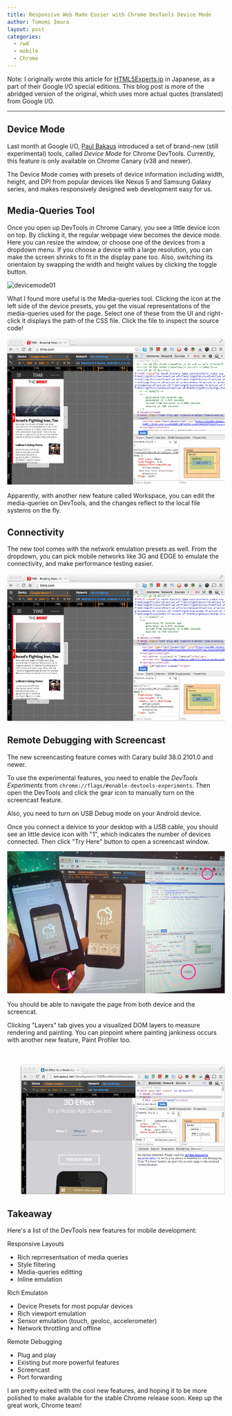 ```yaml
---
title: Responsive Web Made Easier with Chrome DevTools Device Mode
author: Tomomi Imura
layout: post
categories:
  - rwd
  - mobile
  - Chrome  
---
```


Note: I originally wrote this article for [HTML5Experts.jp][html5j] in Japanese, as a part of their Google I/O special editions. This blog post is more of the abridged version of the original, which uses more actual quotes (translated) from Google I/O.

---

## Device Mode

Last month at Google I/O, [Paul Bakaus][paulb] introduced a set of brand-new (still experimental) tools, called *Device Mode* for Chrome DevTools. Currently, this feature is only available on Chrome Canary (v38 and newer). 

The Device Mode comes with presets of device information including width, height, and DPI from popular devices like Nexus 5 and Samsung Galaxy series, and makes responsively designed web development easy for us. 

## Media-Queries Tool

Once you open up DevTools in Chrome Canary, you see a little device icon on top. By clicking it, the regular webpage view becomes the device mode. Here you can resize the window, or choose one of the devices from a dropdown menu. If you choose a device with a large resolution, you can make the screen shrinks to fit in the display pane too. Also, switching its orientaion by swapping the width and height values by clicking the toggle button.


![devicemode01](/assets/images/articles/2014/07/devtools-device-mode-1.gif "Device Mode")

What I found more useful is the Media-queries tool. Clicking the icon at the left side of the device presets, you get the visual representations of the media-queries used for the page. Select one of these from the UI and right-click it displays the path of the CSS file. Click the file to inspect the source code!

![devicemode02](/assets/images/articles/2014/07/devtools-device-mode-2.gif "Media-queries")

Apparently, with another new feature called Workspace, you can edit the media-queries on DevTools, and the changes reflect to the local file systems on the fly.

## Connectivity

The new tool comes with the network emulation presets as well. From the dropdown, you can pick mobile networks like 3G and EDGE to emulate the connectivity, and make performance testing easier.

![devicemode03](/assets/images/articles/2014/07/devtools-device-mode-3.gif "Network")

## Remote Debugging with Screencast

The new screencasting feature comes with Carary build 38.0.2101.0 and newer.

To use the experimental features, you need to enable the *DevTools Experiments* from `chrome://flags/#enable-devtools-experiments`. Then open the DevTools and click the gear icon to manually turn on the screencast feature.

Also, you need to turn on USB Debug mode on your Android device.

Once you connect a deivice to your desktop with a USB cable, you should see an little device icon with "1", which indicates the number of devices connected. Then click "Try Here" button to open a screencast window.

![screencast](/assets/images/articles/2014/07/devtools-device-mode-screencast.jpg "Screencast")

You should be able to navigate the page from both device and the screencat.

Clicking "Layers" tab gives you a visualized DOM layers to measure rendering and painting. You can pinpoint where painting jankiness occurs with another new feature, Paint Profiler too.

![screencast](/assets/images/articles/2014/07/devtools-device-mode-screencast.gif "Screencast")

## Takeaway

Here's a list of the DevTools new features for mobile development:

Responsive Layouts

- Rich reprresentsation of media queries
- Style filtering
- Media-queries editting
- Inline emulation

Rich Emulaton

- Device Presets for most popular devices
- Rich viewport emulation
- Sensor emulation (touch, geoloc, accelerometer)
- Network throttling and offline

Remote Debugging

- Plug and play
- Existing but more powerful features
- Screencast
- Port forwarding 

I am pretty exited with the cool new features, and hoping it to be more polished to make available for the stable Chrome release soon. Keep up the great work, Chrome team!




[html5j]:http://html5experts.jp/girlie_mac/8384/
[paulb]: http://paulbakaus.com